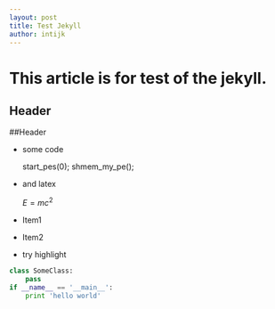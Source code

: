```yaml
---
layout: post
title: Test Jekyll
author: intijk
---
```


This article is for test of the jekyll.
========

Header
------------

##Header

* some code

	start_pes(0);
	shmem_my_pe();

* and latex

	$E=mc^2$

* Item1
* Item2

* try highlight

```python
class SomeClass:
    pass
if __name__ == '__main__':
    print 'hello world'
```


